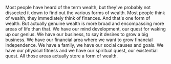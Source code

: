  Most people have heard of the term wealth, but they've probably not dissected it down to find out the various forms of wealth. Most people think of wealth, they immediately think of finances. And that's one form of wealth. But actually genuine wealth is more broad and encompassing more areas of life than that. We have our mind development, our quest for waking up our genius. We have our business, to say it desires to grow a big business. We have our financial area where we want to grow financial independence. We have a family, we have our social causes and goals. We have our physical fitness and we have our spiritual quest, our existential quest. All those areas actually store a form of wealth.